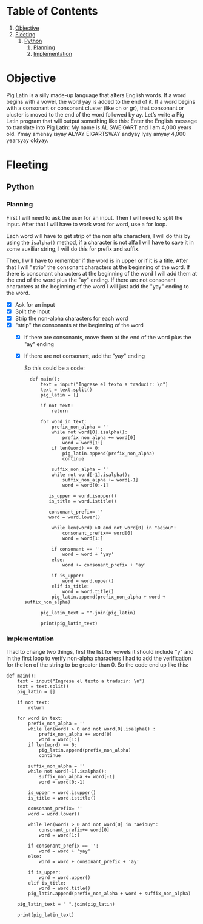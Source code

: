 
# Table of Contents

1.  [Objective](#org6297d6c)
2.  [Fleeting](#org1578a20)
    1.  [Python](#orgff0c4ec)
        1.  [Planning](#org7607f9e)
        2.  [Implementation](#orgc3b49c5)



<a id="org6297d6c"></a>

# Objective

Pig Latin is a silly made-up language that alters English words. If a word
begins with a vowel, the word yay is added to the end of it. If a word
begins with a consonant or consonant cluster (like ch or gr), that
consonant or cluster is moved to the end of the word followed by ay.
Let’s write a Pig Latin program that will output something like this:
Enter the English message to translate into Pig Latin:
My name is AL SWEIGART and I am 4,000 years old.
Ymay amenay isyay ALYAY EIGARTSWAY andyay Iyay amyay 4,000 yearsyay oldyay.


<a id="org1578a20"></a>

# Fleeting


<a id="orgff0c4ec"></a>

## Python


<a id="org7607f9e"></a>

### Planning

First I will need to ask the user for an input. Then I will need to split the input. After that I will have to work word for word, use a for loop.

Each word will have to get strip of the non alfa characters, I will do this by using the `isalpha()` method, if a character is not alfa I will have to save it in some auxiliar string, I will do this for prefix and suffix.

Then, I will have to remember if the word is in upper or if it is a title. After that I will "strip" the consonant characters at the beginning of the word. If there is consonant characters at the beginning of the word I will add them at the end of the word plus the "ay" ending. If there are not consonant characters at the beginning of the word I will just add the "yay" ending to the word.

-   [X] Ask for an input
-   [X] Split the input
-   [X] Strip the non-alpha characters for each word
-   [X] "strip" the consonants at the beginning of the word
    -   [X] If there are consonants, move them at the end of the word plus the "ay" ending
    -   [X] If there are not consonant, add the "yay" ending
        
        So this could be a code:
        
            def main():
                text = input("Ingrese el texto a traducir: \n")
                text = text.split()
                pig_latin = []
            
                if not text:
                    return
            
                for word in text:
                    prefix_non_alpha = ''
                    while not word[0].isalpha():
                        prefix_non_alpha += word[0]
                        word = word[1:]
                    if len(word) == 0:
                        pig_latin.append(prefix_non_alpha)
                        continue
            
                    suffix_non_alpha = ''
                    while not word[-1].isalpha():
                        suffix_non_alpha += word[-1]
                        word = word[0:-1]
            
                   is_upper = word.isupper()
                   is_title = word.istitle()
            
                   consonant_prefix= ''
                   word = word.lower()
            
                    while len(word) >0 and not word[0] in "aeiou":
                        consonant_prefix+= word[0]
                        word = word[1:]
            
                    if consonant == '':
                        word = word + 'yay'
                    else:
                        word += consonant_prefix + 'ay'
            
                    if is_upper:
                        word = word.upper()
                    elif is_title:
                        word = word.title()
                    pig_latin.append(prefix_non_alpha + word + suffix_non_alpha)
            
                pig_latin_text = "".join(pig_latin)
            
                print(pig_latin_text)


<a id="orgc3b49c5"></a>

### Implementation

I had to change two things, first the list for vowels it should include "y" and in the first loop to verify non-alpha characters I had to add the verification for the len of the string to be greater than 0. So the code end up like this:

    def main():
        text = input("Ingrese el texto a traducir: \n")
        text = text.split()
        pig_latin = []
    
        if not text:
            return
    
        for word in text:
            prefix_non_alpha = ''
            while len(word) > 0 and not word[0].isalpha() :
                prefix_non_alpha += word[0]
                word = word[1:]
            if len(word) == 0:
                pig_latin.append(prefix_non_alpha)
                continue
    
            suffix_non_alpha = ''
            while not word[-1].isalpha():
                suffix_non_alpha += word[-1]
                word = word[0:-1]
    
            is_upper = word.isupper()
            is_title = word.istitle()
    
            consonant_prefix= ''
            word = word.lower()
    
            while len(word) > 0 and not word[0] in "aeiouy":
                consonant_prefix+= word[0]
                word = word[1:]
    
            if consonant_prefix == '':
                word = word + 'yay'
            else:
                word = word + consonant_prefix + 'ay'
    
            if is_upper:
                word = word.upper()
            elif is_title:
                word = word.title()
            pig_latin.append(prefix_non_alpha + word + suffix_non_alpha)
    
        pig_latin_text = " ".join(pig_latin)
    
        print(pig_latin_text)

